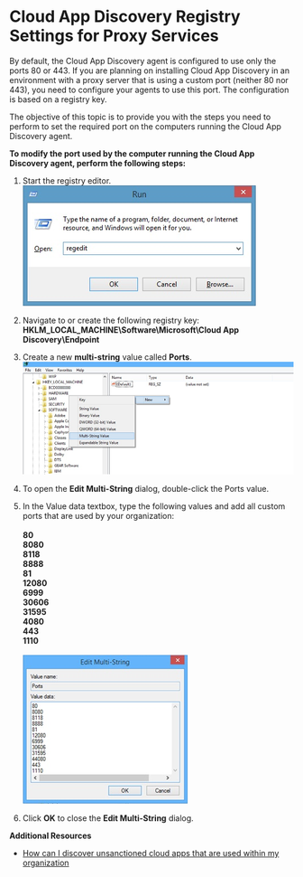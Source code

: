 <properties 
	pageTitle="Cloud App Discovery Registry Settings for Proxy Services | Microsoft Azure" 
	description="The objective of this topic is to provide you with the steps you need to perform to set the required port on the computers running the Cloud App Discovery agent." 
	services="active-directory" 
	documentationCenter="" 
	authors="markusvi" 
	manager="stevenpo"/>

<tags 
	ms.service="active-directory" 
	ms.workload="identity" 
	ms.tgt_pltfrm="na" 
	ms.devlang="na" 
	ms.topic="article" 
	ms.date="01/05/2016" 
	ms.author="markusvi"/>

# Cloud App Discovery Registry Settings for Proxy Services

By default, the Cloud App Discovery agent is configured to use only the ports 80 or 443. 
If you are planning on installing Cloud App Discovery in an environment with a proxy server that is using a custom port (neither 80 nor 443), you need to configure your agents to use this port. 
The configuration is based on a registry key.


The objective of this topic is to provide you with the steps you need to perform to set the required port on the computers running the Cloud App Discovery agent.



**To modify the port used by the computer running the Cloud App Discovery agent, perform the following steps:**


1. Start the registry editor. <br> ![Run](./media/active-directory-cloudappdiscovery-registry-settings-for-proxy-services/proxy01.png)

2. Navigate to or create the following registry key: <br> **HKLM_LOCAL_MACHINE\Software\Microsoft\Cloud App Discovery\Endpoint** 

3. Create a new **multi-string** value called **Ports**. ![New](./media/active-directory-cloudappdiscovery-registry-settings-for-proxy-services/proxy02.png)

4. To open the **Edit Multi-String** dialog, double-click the Ports value.


5. In the Value data textbox, type the following values and add all custom ports that are used by your organization: <br><br>
**80** <br>
**8080** <br>
**8118** <br>
**8888** <br>
**81** <br>
**12080** <br>
**6999** <br>
**30606** <br>
**31595** <br>
**4080** <br>
**443** <br>
**1110** <br><br>
![Edit Multi-String](./media/active-directory-cloudappdiscovery-registry-settings-for-proxy-services/proxy03.png)

6. Click **OK** to close the **Edit Multi-String** dialog.



**Additional Resources**


* [How can I discover unsanctioned cloud apps that are used within my organization](active-directory-cloudappdiscovery-whatis.md) 


